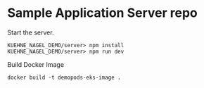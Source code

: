 # Sample Application Server repo 

Start the server.
```
KUEHNE_NAGEL_DEMO/server> npm install
KUEHNE_NAGEL_DEMO/server> npm run dev
```

Build Docker Image 
```
docker build -t demopods-eks-image .
```